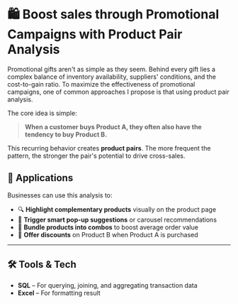 # 🛍️ Boost sales through Promotional Campaigns with Product Pair Analysis
Promotional gifts aren't as simple as they seem. Behind every gift lies a complex balance of inventory availability, suppliers' conditions, and the cost-to-gain ratio. To maximize the effectiveness of promotional campaigns, one of common approaches I propose is that using product pair analysis.

The core idea is simple:
> **When a customer buys Product A, they often also have the tendency to buy Product B.**

This recurring behavior creates **product pairs**. The more frequent the pattern, the stronger the pair's potential to drive cross-sales.

## 🎯 Applications

Businesses can use this analysis to:

- 🔍 **Highlight complementary products** visually on the product page
- 💬 **Trigger smart pop-up suggestions** or carousel recommendations
- 🎁 **Bundle products into combos** to boost average order value
- 💸 **Offer discounts** on Product B when Product A is purchased 

---

## 🛠️ Tools & Tech

- **SQL** – For querying, joining, and aggregating transaction data
- **Excel** – For formatting result
